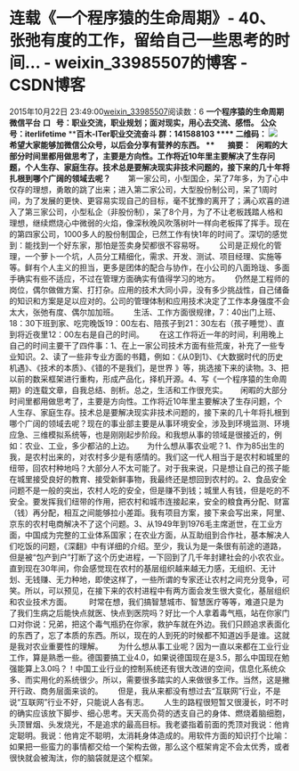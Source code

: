 # 连载《一个程序猿的生命周期》- 40、张弛有度的工作，留给自己一些思考的时间... - weixin_33985507的博客 - CSDN博客
2015年10月22日 23:49:00[weixin_33985507](https://me.csdn.net/weixin_33985507)阅读数：6
**一个程序猿的生命周期 微信平台**
**口   号：职业交流，职业规划；面对现实，用心去交流、感悟。**
**公众号：iterlifetime**
****百木-ITer职业交流奋斗 群：141588103 ****
**二维码：**
**![](https://mmbiz.qlogo.cn/mmbiz/PkeBW4joGU7n234BV6pZjOf5L4LoB4DSVAJFKjUdJXibkSCjicnhVAd2Qibia8LEjawhYhQrYicTfZFDWDSMJO3M9YQ/0?wx_fmt=jpeg)**
     希望大家能够加微信公众号，以后会分享有营养的东西。
**       摘要：   闲暇的大部分时间里都用做思考了，主要是方向性。工作将近10年里主要解决了生存问题，个人生存、家庭生存。技术总是要解决现实非技术问题的，接下来的几十年将扎根到哪个广阔的领域去呢？**
       第一家公司，小型国企，呆了7年多，为了心中仅存的理想，勇敢的跳了出来；进入第二家公司，大型股份制公司，呆了1周时间，为了发展的更快、更容易实现自己的目标，毫不犹豫的离开了；满心欢喜的进入了第三家公司，小型私企（非股份制），呆了8个月，为了不让老板践踏人格和理想，继续燃烧心中微弱的火焰，像深秋晚风吹落树叶一样向老板挥了挥手。现在的第四家公司，1000多人的股份制国企，已然工作有快1年的时间了。深切的感觉到：能找到一个好东家，那怕是签卖身契都很不容易呀。
      公司是正规化的管理，一个萝卜一个坑，人员分工精细化，需求、开发、测试、项目经理、实施等等。鲜有个人主义的担当，更多是团体的配合与协作，在小公司的八面玲珑、多面手确实有些不适应，不过在管理方面确实有值得学习的地方。
      仍然是工程师的岗位，偶尔做做方案、打打杂。应用的技术大同小异，没有多少挑战性，自己储备的知识和方案是足以应对的。公司的管理体制和应用技术决定了工作本身强度不会太大，张弛有度、偶尔加加班。
      生活、工作方面很规律，7：40出门上班、18：30下班到家、吃完晚饭19：00左右、陪孩子到21：30左右（孩子睡觉）、直到将近夜里12：00左右是自己的时间。
      在这工作将近一年的时间，利用晚上自己的时间主要干了四件事：1、在上一家公司技术方面有些荒废，补充了一些专业知识。2、读了一些非专业方面的书籍，例如：《从0到1》、《大数据时代的历史机遇》、《技术的本质》、《错的不是我们，是世界 》等，挑选接下来的读物。3、把以前的数采框架进行重构，形成产品化，择机开源。4、写《一个程序猿的生命周期》的连载文章，自我总结、剖析。总之，生活和工作很充实。
     闲暇的大部分时间里都用做思考了，主要是方向性。工作将近10年里主要解决了生存问题，个人生存、家庭生存。技术总是要解决现实非技术问题的，接下来的几十年将扎根到哪个广阔的领域去呢？现在的事业部主要是从事环境安全，涉及到环境监测、环境应急、三维模拟系统等，也是刚刚起步阶段。和我想从事的领域是很接近的，例如：农业、工业，多少都沾的上边。
     为什么想从事农业呢？1、作为85出生的我，是农村出来的，对农村多少是有感情的。我们这一代人相当于是农村和城里的纽带，回农村种地吗？大部分人不太可能了。对于我来说，只是想让自己的孩子能在城里接受良好的教育、接受新鲜事物，我最终还是想回到农村的。2、食品安全问题不是一般的突出，农村人吃的安全，但是赚不到钱；城里人有钱，但是吃的不安全。要发挥我们纽带的作用，把农村和城市连接起来，安全的粮食再分配、财富（钱）再分配，相互之间能够拉小差距。我有项目方案，接下来会写出来，阿里、京东的农村电商解决不了这个问题。3、从1949年到1976毛主席逝世，在工业方面，中国成为完整的工业体系国家；在农业方面，从互助组到合作社，基本解决人们吃饭的问题，《深翻》中有详细的介绍。至少，我认为是一条很有前途的道路，但是被“包产到户”打断了这个历史进程，一下回到了几千年封建社会的小农农业。直到现在30年间，你会感觉现在农村的基层组织越来越无力感，无组织、无计划、无钱赚、无力种地，即使这样了，一些所谓的专家还让农村之间充分竞争，可笑。所以，可以预见，在接下来的农村进程中有两方面会发生很大变化，基层组织和农业技术方面。
       时常在想，我们搞智慧城市、智慧医疗等等，难道只是为了我们生病之后能快点就医、快点到医院吗？好比一个人拿着毒气瓶，站在你家门口对你说：兄弟，把这个毒气瓶扔在你家，救护车就在外边。我们只顾追求表面化的东西了，忘了本质的东西。所以，现在的人到死的时候都不知道凶手是谁。这就是我对农业重要性的理解。
      为什么想从事工业呢？因为一直以来都在工业行业工作，算是熟悉一些。德国要搞工业4.0，如果说德国现在是3.5，那么中国现在勉强能算上3.0吗？！中国工业行业的控制系统还有很大改进的空间，信息化系统众多、而实用化的系统很少。所以，需要很多踏实的人来做很多工作。当然，这是撇开行政、商务层面来谈的。
      但是，我从来都没有想过去“互联网”行业，不是说“互联网”行业不好，只能说人各有志。
      人生的路程很短暂又很漫长，时不时的确实应该放下脚步、细心思考。天天高负荷的透支自己的身体、燃烧着脑细胞，头顶冒烟、头发烧光，不是追求的最高目标。我老婆指着前面的秃顶对我说：他肯定聪明。我说：他肯定不聪明，太消耗身体造成的。用软件方面的知识打个比喻：如果把一些蛮力的事情都交给一个架构去做，那么这个框架肯定不会太优秀，或者很快就会被淘汰，你的脑袋就是这个框架。
